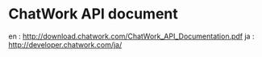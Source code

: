 ChatWork API document
===
en : http://download.chatwork.com/ChatWork_API_Documentation.pdf
ja : http://developer.chatwork.com/ja/
